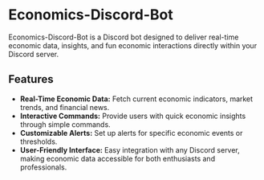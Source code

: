 # Economics-Discord-Bot

Economics-Discord-Bot is a Discord bot designed to deliver real-time economic data, insights, and fun economic interactions directly within your Discord server.

## Features

- **Real-Time Economic Data:** Fetch current economic indicators, market trends, and financial news.
- **Interactive Commands:** Provide users with quick economic insights through simple commands.
- **Customizable Alerts:** Set up alerts for specific economic events or thresholds.
- **User-Friendly Interface:** Easy integration with any Discord server, making economic data accessible for both enthusiasts and professionals.
